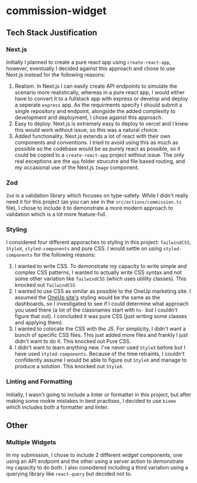 # commission-widget

## Tech Stack Justification

### Next.js

Initially I planned to create a pure react app using `create-react-app`, however, eventually I decided against this approach and chose to use Next.js instead for the following reasons:

1. Realism. In Next.js I can easily create API endpoints to simulate the scenario more realistically, whereas in a pure react app, I would either have to convert it to a fullstack app with express or develop and deploy a seperate `express` app. As the requirments specify I should submit a single repository and endpoint, alongside the added complexity to development and deployment, I chose against this approach.
2. Easy to deploy. Next.js is extremely easy to deploy to vercel and I knew this would work without issue, so this was a natural choice.
3. Added functionality. Next.js extends a lot of react with their own components and conventions. I tried to avoid using this as much as possible so the codebase would be as purely react as possible, so it could be copied to a `create-react-app` project without issue. The only real exceptions are the `app` folder strucutre and file based routing, and my occasional use of the Next.js `Image` component.

### Zod

`Zod` is a validation library which focuses on type-safety. While I didn't really need it for this project (as you can see in the `src/actions/commission.ts` file), I chose to include it to demonstrate a more modern approach to validation which is a lot more feature-full.

### Styling

I considered four different apporaches to styling in this project: `TailwindCSS`, `StyleX`, `styled-components` and pure CSS. I would settle on using `styled-components` for the following reasons:

1. I wanted to write CSS. To demonstrate my capacity to write simple and complex CSS patterns, I wanted to actually write CSS syntax and not some other variation like `TailwindCSS` (which uses utililty classes). This knocked out `TailwindCSS`
2. I wanted to use CSS as similar as possible to the OneUp marketing site. I assumed the [OneUp site's](https://oneupsales.com/) styling would be the same as the dashboards, so I investigated to see if I could determine what approach you used there (a lot of the classnames start with `hs-` but I couldn't figure that out). I concluded it was pure CSS (just writing some classes and applying them).
3. I wanted to colocate the CSS with the JS. For simplicity, I didn't want a bunch of specific CSS files. This just added more files and frankly I just didn't want to do it. This knocked out Pure CSS.
4. I didn't want to learn anything new. I've never used `StyleX` before but I have used `styled-components`. Because of the time retraints, I couldn't confidently assume I would be able to figure out `StyleX` and manage to produce a solution. This knocked out `StyleX`.

### Linting and Formatting

Initially, I wasn't going to include a linter or formatter in this project, but after making some rookie mistakes in best practises, I decided to use `biome` which includes both a formatter and linter.

## Other

### Multiple Widgets

In my submission, I chose to include 2 different widget components, one using an API endpoint and the other using a server action to demonstrate my capacity to do both. I also considered including a third variation using a querying library like `react-query` but decided not to.
